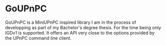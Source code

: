 GoUPnPC
=======

GoUPnPC is a MiniUPnPC inspired library I am in the process of developping as
part of my Bachelor's degree thesis. For the time being only IGDv1 is supported.
It offers an API very close to the options provided by the UPnPC command line
client.
